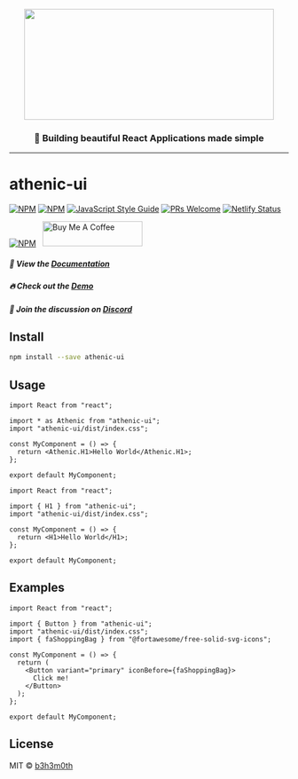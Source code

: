 <p align="center">
  <img width="450" height="200" src="https://raw.githubusercontent.com/b3h3m0th/athenic-ui/main/artwork/logo/logo.png"> <br/>
  <h3 align="center">👑 Building beautiful React Applications made simple</h3>
</p>
<hr/>

# athenic-ui

[![NPM](https://img.shields.io/npm/v/athenic-ui.svg)](https://www.npmjs.com/package/athenic-ui) [![NPM](https://img.shields.io/npm/dt/athenic-ui)](https://www.npmjs.com/package/athenic-ui) [![JavaScript Style Guide](https://img.shields.io/badge/code_style-standard-brightgreen.svg)](https://standardjs.com) [![PRs Welcome](https://img.shields.io/badge/PRs-welcome-brightgreen.svg?style=flat-square)](http://makeapullrequest.com) [![Netlify Status](https://api.netlify.com/api/v1/badges/eef6da85-a579-4bb6-8ffd-8e84f4b19abe/deploy-status)](https://app.netlify.com/sites/athenic-ui-demo/deploys)

[![NPM](https://nodei.co/npm/athenc-ui.png?compact=true)](https://npmjs.org/package/athenic-ui) <a href="https://www.buymeacoffee.com/b3h3m0th" target="_tab"><img src="https://www.buymeacoffee.com/assets/img/custom_images/orange_img.png" alt="Buy Me A Coffee" style="height: 45px !important;width: 180px !important; margin: 0px 8px"></a>

##### 📝 View the [Documentation](https://docs.athenic.at/)

##### 🔥 Check out the [Demo](https://ui.athenic.at/)

##### 👄 Join the discussion on [Discord](https://discord.gg/TSGj5RCJST)

## Install

```bash
npm install --save athenic-ui
```

## Usage

```tsx
import React from "react";

import * as Athenic from "athenic-ui";
import "athenic-ui/dist/index.css";

const MyComponent = () => {
  return <Athenic.H1>Hello World</Athenic.H1>;
};

export default MyComponent;
```

```tsx
import React from "react";

import { H1 } from "athenic-ui";
import "athenic-ui/dist/index.css";

const MyComponent = () => {
  return <H1>Hello World</H1>;
};

export default MyComponent;
```

## Examples

```tsx
import React from "react";

import { Button } from "athenic-ui";
import "athenic-ui/dist/index.css";
import { faShoppingBag } from "@fortawesome/free-solid-svg-icons";

const MyComponent = () => {
  return (
    <Button variant="primary" iconBefore={faShoppingBag}>
      Click me!
    </Button>
  );
};

export default MyComponent;
```

## License

MIT © [b3h3m0th](https://github.com/b3h3m0th)
